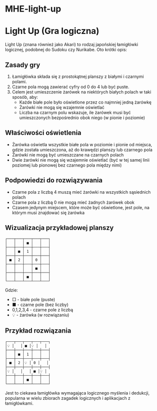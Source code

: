 # MHE-light-up

# Light Up (Gra logiczna)

Light Up (znana również jako Akari) to rodzaj japońskiej łamigłówki logicznej, podobnej do Sudoku czy Nurikabe. Oto krótki opis:

## Zasady gry

1. Łamigłówka składa się z prostokątnej planszy z białymi i czarnymi polami.
2. Czarne pola mogą zawierać cyfry od 0 do 4 lub być puste.
3. Celem jest umieszczenie żarówek na niektórych białych polach w taki sposób, aby:
   - Każde białe pole było oświetlone przez co najmniej jedną żarówkę
   - Żarówki nie mogą się wzajemnie oświetlać
   - Liczba na czarnym polu wskazuje, ile żarówek musi być umieszczonych bezpośrednio obok niego (w pionie i poziomie)

## Właściwości oświetlenia

- Żarówka oświetla wszystkie białe pola w poziomie i pionie od miejsca, gdzie została umieszczona, aż do krawędzi planszy lub czarnego pola
- Żarówki nie mogą być umieszczane na czarnych polach
- Dwie żarówki nie mogą się wzajemnie oświetlać (być w tej samej linii poziomej lub pionowej bez czarnego pola między nimi)

## Podpowiedzi do rozwiązywania

- Czarne pola z liczbą 4 muszą mieć żarówki na wszystkich sąsiednich polach
- Czarne pola z liczbą 0 nie mogą mieć żadnych żarówek obok
- Czasem jedynym miejscem, które może być oświetlone, jest pole, na którym musi znajdować się żarówka

## Wizualizacja przykładowej planszy

```
┌───┬───┬───┬───┬───┐
│   │   │ ■ │   │   │
├───┼───┼───┼───┼───┤
│   │ ■ │ 1 │   │   │
├───┼───┼───┼───┼───┤
│ ■ │ 2 │   │ 0 │   │
├───┼───┼───┼───┼───┤
│   │   │   │ ■ │   │
├───┼───┼───┼───┼───┤
│   │   │ ■ │   │   │
└───┴───┴───┴───┴───┘
```

Gdzie:
- □ - białe pole (puste)
- ■ - czarne pole (bez liczby)
- 0,1,2,3,4 - czarne pole z liczbą
- 💡 - żarówka (w rozwiązaniu)

## Przykład rozwiązania

```
┌───┬───┬───┬───┬───┐
│💡 │   │ ■ │💡 │   │
├───┼───┼───┼───┼───┤
│   │ ■ │ 1 │   │   │
├───┼───┼───┼───┼───┤
│ ■ │ 2 │💡 │ 0 │   │
├───┼───┼───┼───┼───┤
│💡 │   │   │ ■ │💡 │
├───┼───┼───┼───┼───┤
│   │   │ ■ │   │   │
└───┴───┴───┴───┴───┘
```

Jest to ciekawa łamigłówka wymagająca logicznego myślenia i dedukcji, popularna w wielu zbiorach zagadek logicznych i aplikacjach z łamigłówkami.
